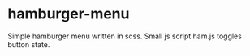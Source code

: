 # hamburger-menu


Simple hamburger menu written in scss. Small js script ham.js toggles button state.
